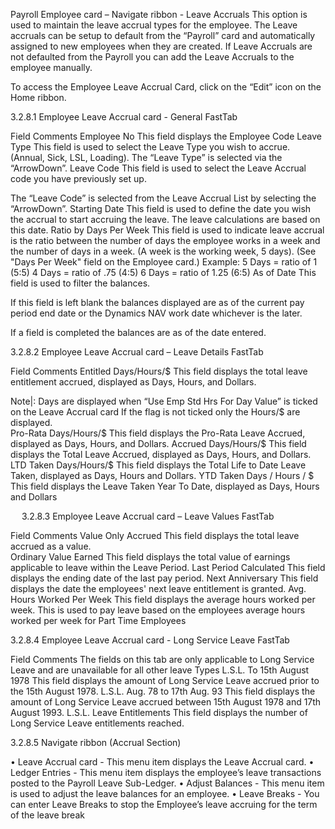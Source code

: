 Payroll Employee card – Navigate ribbon - Leave Accruals
This option is used to maintain the leave accrual types for the employee.  The Leave accruals can be setup to default from the “Payroll” card and automatically assigned to new employees when they are created.  If Leave Accruals are not defaulted from the Payroll you can add the Leave Accruals to the employee manually.

To access the Employee Leave Accrual Card, click on the “Edit” icon on the Home ribbon.
 
3.2.8.1	Employee Leave Accrual card - General FastTab

 

Field	Comments
Employee No	This field displays the Employee Code
Leave Type	This field is used to select the Leave Type you wish to accrue.  (Annual, Sick, LSL, Loading).
The “Leave Type” is selected via the “ArrowDown”.
Leave Code	This field is used to select the Leave Accrual code you have previously set up.

The “Leave Code” is selected from the Leave Accrual List by selecting the “ArrowDown”.
Starting Date	This field is used to define the date you wish the accrual to start accruing the leave.  The leave calculations are based on this date.
Ratio by Days Per Week	This field is used to indicate leave accrual is the ratio between the number of days the employee works in a week and the number of days in a week. (A week is the working week, 5 days). (See "Days Per Week" field on the Employee card.)
Example:
            5 Days = ratio of 1 (5:5)
            4 Days = ratio of .75 (4:5)
            6 Days = ratio of 1.25 (6:5)
As of Date	This field is used to filter the balances.  

If this field is left blank the balances displayed are as of the current pay period end date or the Dynamics NAV work date whichever is the later.  

If a field is completed the balances are as of the date entered.

3.2.8.2	Employee Leave Accrual card – Leave Details FastTab

 

Field	Comments
Entitled Days/Hours/$	This field displays the total leave entitlement accrued, displayed as Days, Hours, and Dollars.

Note|: Days are displayed when “Use Emp Std Hrs For Day Value” is ticked on the Leave Accrual card If the flag is not ticked only the Hours/$ are displayed.  
Pro-Rata Days/Hours/$	This field displays the Pro-Rata Leave Accrued, displayed as Days, Hours, and Dollars.
Accrued Days/Hours/$	This field displays the Total Leave Accrued, displayed as Days, Hours, and Dollars.
LTD Taken Days/Hours/$	This field displays the Total Life to Date Leave Taken, displayed as Days, Hours and Dollars.
YTD Taken Days / Hours / $	This field displays the Leave Taken Year To Date, displayed as Days, Hours and Dollars

 
3.2.8.3	Employee Leave Accrual card – Leave Values FastTab

 

Field	Comments
Value Only Accrued	This field displays the total leave accrued as a value.  
Ordinary Value Earned	This field displays the total value of earnings applicable to leave within the Leave Period.
Last Period Calculated	This field displays the ending date of the last pay period.
Next Anniversary	This field displays the date the employees' next leave entitlement is granted.
Avg. Hours Worked Per Week	This field displays the average hours worked per week.  This is used to pay leave based on the employees average hours worked per week for Part Time Employees

 
3.2.8.4	Employee Leave Accrual card - Long Service Leave FastTab

 

Field	Comments
The fields on this tab are only applicable to Long Service Leave and are unavailable for all other leave Types 
L.S.L. To 15th August 1978	This field displays the amount of Long Service Leave accrued prior to the 15th August 1978.
L.S.L. Aug. 78 to 17th Aug. 93	This field displays the amount of Long Service Leave accrued between 15th August 1978 and 17th August 1993.
L.S.L. Leave Entitlements	This field displays the number of Long Service Leave entitlements reached.


3.2.8.5	Navigate ribbon (Accrual Section)

•	Leave Accrual card - This menu item displays the Leave Accrual card.
•	Ledger Entries - This menu item displays the employee’s leave transactions posted to the Payroll Leave Sub-Ledger.
•	Adjust Balances - This menu item is used to adjust the leave balances for an employee.
•	Leave Breaks - You can enter Leave Breaks to stop the Employee’s leave accruing for the term of the leave break

 
